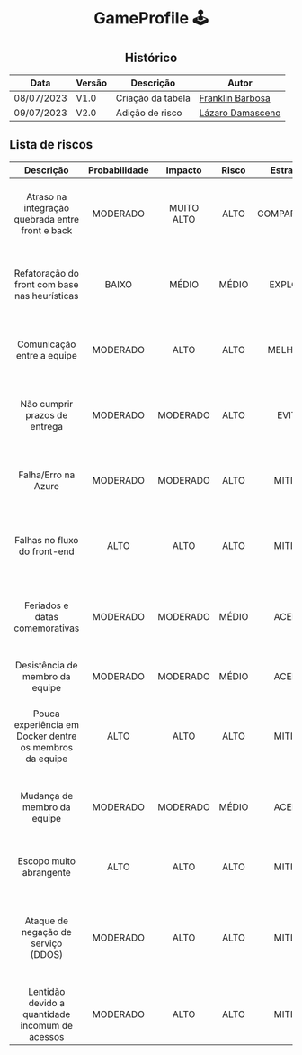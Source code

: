<div align="center">

# GameProfile 🕹️

## Histórico 

| Data     | Versão | Descrição       | Autor                                                  |
|----------|--------|-----------------|--------------------------------------------------------|
|08/07/2023|  V1.0  |Criação da tabela|[Franklin Barbosa](https://github.com/Franklin-Barbosa) |
|09/07/2023| V2.0 | Adição de risco | [Lázaro Damasceno](https://github.com/LazaroDamasceno) |
</div>

## Lista de riscos
|Descrição                                     |Probabilidade|Impacto|Risco|Estratégia  |Resposta                                                      |Responsável               |Status|
|:----------------------------------------------:|:------:|:--------:|:---:|:----------:|:------------------------------------------------------------:|:------------------------:|:----:|
|Atraso na integração quebrada entre front e back|MODERADO|MUITO ALTO|ALTO |COMPARTILHAR|Reunir todo o grupo para encontrar uma melhor solução, e definir prazos|Equipe do back-end|ABERTO|
|Refatoração do front com base nas heurísticas   |BAIXO   |MÉDIO     |MÉDIO|EXPLORAR    |Reunir toda a equipe para unir conhecimento e encontrar a uma solução|Equipe de front-end|ABERTO|
|Comunicação entre a equipe                      |MODERADO|ALTO      |ALTO |MELHORAR    |Fazer daily regularmente em horáros vagos ou entre as aulas    |Gerente                  |ABERTO|
|Não cumprir prazos de entrega                   |MODERADO|MODERADO  |ALTO |EVITAR      |Manter uma boa comunicação e monitorar alterações via GitHub   |Gerente                  |ABERTO|
|Falha/Erro na Azure                             |MODERADO|MODERADO  |ALTO |MITIGAR     |Realizar testes e monitorar com frequência                     |Equipe de infraestrtutura|ABERTO|
|Falhas no fluxo do front-end                    |ALTO    |ALTO      |ALTO |MITIGAR     |Acertar com a equipe do back-end os requisitos que o front precisa|Equipe de font-end    |ABERTO|
|Feriados e datas comemorativas                  |MODERADO|MODERADO  |MÉDIO|ACEITAR     |Levar em consideração essas datas para as entregas de atividades|Gerente                |FECHADO|
|Desistência de membro da equipe                 |MODERADO|MODERADO  |MÉDIO|ACEITAR     |Reorganizar atividades com equipe restante                     |Gerente                  |ABERTO|
|Pouca experiência em Docker dentre os membros da equipe|ALTO|ALTO   |ALTO |MITIGAR     |Encontrar bons materiais de estudo que possam servir de guia   |Equipe                   |ABERTO|
|Mudança de membro da equipe                     |MODERADO|MODERADO  |MÉDIO|ACEITAR     |Ver habilidades e interesse do novo membro para distribuir tarefas|Gerente              |FECHADO|
|Escopo muito abrangente                         |ALTO    |ALTO      |ALTO |MITIGAR     |Redefinir escopo junto com a equipe e orientadore              |Gerente                 |FECHADO|
| Ataque de negação de serviço (DDOS) | MODERADO | ALTO | ALTO | MITIGAR | Criar camadas adicionais de segurança para evitar exposição de dados aos invasores | Equipe de segurança cibernética                 |ABERTO|
| Lentidão devido a quantidade incomum de acessos| MODERADO | ALTO | ALTO | MITIGAR | Aumentar a renderização | Equipe do backend | ABERTO 